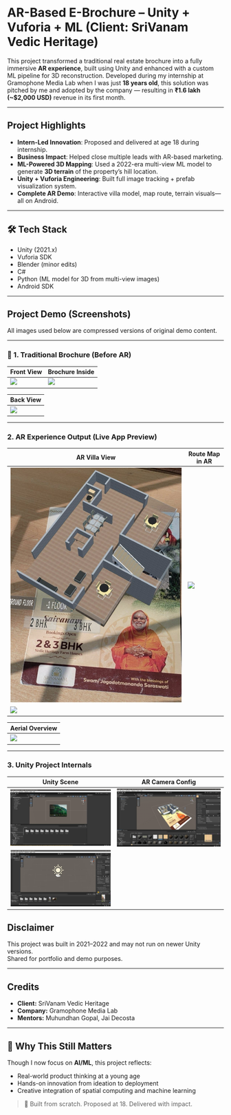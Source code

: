 #  AR-Based E-Brochure – Unity + Vuforia + ML (Client: SriVanam Vedic Heritage)

This project transformed a traditional real estate brochure into a fully immersive **AR experience**, built using Unity and enhanced with a custom ML pipeline for 3D reconstruction. Developed during my internship at Gramophone Media Lab when I was just **18 years old**, this solution was pitched by me and adopted by the company — resulting in **₹1.6 lakh (~$2,000 USD)** revenue in its first month.

---

## Project Highlights

-  **Intern-Led Innovation**: Proposed and delivered at age 18 during internship.
-  **Business Impact**: Helped close multiple leads with AR-based marketing.
-  **ML-Powered 3D Mapping**: Used a 2022-era multi-view ML model to generate **3D terrain** of the property’s hill location.
-  **Unity + Vuforia Engineering**: Built full image tracking + prefab visualization system.
-  **Complete AR Demo**: Interactive villa model, map route, terrain visuals—all on Android.

---

## 🛠 Tech Stack

- Unity (2021.x)
- Vuforia SDK
- Blender (minor edits)
- C#
- Python (ML model for 3D from multi-view images)
- Android SDK

---

##  Project Demo (Screenshots)

All images used below are compressed versions of original demo content.

---

### 📄 1. Traditional Brochure (Before AR)

| Front View               | Brochure Inside           |
|--------------------------|---------------------------|
| ![](asset/pic1.png)      | ![](asset/pic3.png)       |

| Back View           |
|---------------------------|
| ![](asset/pic2.png)   |
---

###  2. AR Experience Output (Live App Preview)

| AR Villa View            | Route Map in AR            |
|--------------------------|--------------------------- |
| ![](asset/Picture1.png)  | ![](asset/Picture4.png)    |
| ![](asset/Picture2.png)  | 
                           
| Aerial Overview           |
|---------------------------|
| ![](asset/Picture3.png)   |
---

###  3. Unity Project Internals

| Unity Scene              | AR Camera Config          |
|--------------------------|---------------------------|
| ![](asset/Image1.png)   | ![](asset/Image2.png)     |
| ![](asset/Image3.png)   |                           |



##  Disclaimer

This project was built in 2021–2022 and may not run on newer Unity versions.  
Shared for portfolio and demo purposes.

---

##  Credits

- **Client:** SriVanam Vedic Heritage
- **Company:** Gramophone Media Lab
- **Mentors:** Muhundhan Gopal, Jai Decosta

---

## 🧬 Why This Still Matters

Though I now focus on **AI/ML**, this project reflects:
- Real-world product thinking at a young age
- Hands-on innovation from ideation to deployment
- Creative integration of spatial computing and machine learning

> 📌 Built from scratch. Proposed at 18. Delivered with impact.